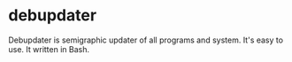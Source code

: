 # debupdater
Debupdater is semigraphic updater of all programs and system. It's easy to use. It written in Bash.

